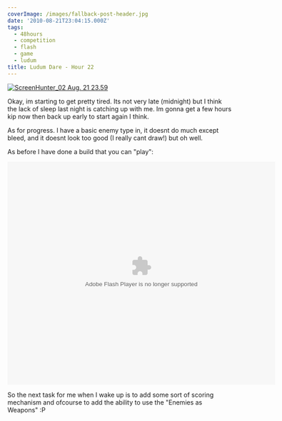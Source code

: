 ```yaml
---
coverImage: /images/fallback-post-header.jpg
date: '2010-08-21T23:04:15.000Z'
tags:
  - 48hours
  - competition
  - flash
  - game
  - ludum
title: Ludum Dare - Hour 22
---
```


[![](/wp-content/uploads/2010/08/ScreenHunter_02-Aug.-21-23.59.jpg "ScreenHunter_02 Aug. 21 23.59")](/wp-content/uploads/2010/08/ScreenHunter_02-Aug.-21-23.59.jpg)

Okay, im starting to get pretty tired. Its not very late (midnight) but I think the lack of sleep last night is catching up with me. Im gonna get a few hours kip now then back up early to start again I think.

<!-- more -->

As for progress. I have a basic enemy type in, it doesnt do much except bleed, and it doesnt look too good (I really cant draw!) but oh well.

As before I have done a build that you can "play":

<object style="width: 600px; height: 500px;" classid="clsid:d27cdb6e-ae6d-11cf-96b8-444553540000" width="600" height="500" codebase="https://download.macromedia.com/pub/shockwave/cabs/flash/swflash.cab#version=6,0,40,0"><param name="src" value="https://www.mikecann.co.uk/DumpingGround/ld/18/02/LudumDare18.swf" /><embed style="width: 600px; height: 500px;" type="application/x-shockwave-flash" width="600" height="500" src="https://www.mikecann.co.uk/DumpingGround/ld/18/03/LudumDare18.swf"></embed></object>

So the next task for me when I wake up is to add some sort of scoring mechanism and ofcourse to add the ability to use the "Enemies as Weapons" :P
